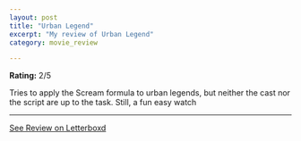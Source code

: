 ```yaml
---
layout: post
title: "Urban Legend"
excerpt: "My review of Urban Legend"
category: movie_review

---
```


**Rating:** 2/5

Tries to apply the Scream formula to urban legends, but neither the cast nor the script are up to the task. Still, a fun easy watch

<hr>

[See Review on Letterboxd](https://boxd.it/1rRA7f)
